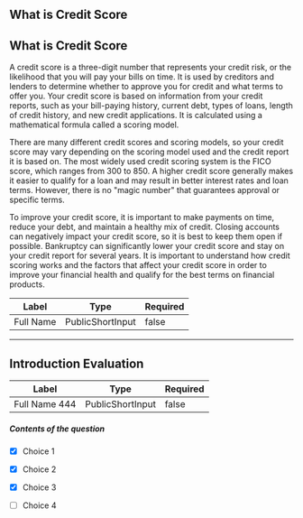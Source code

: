 ## What is Credit Score


## What is Credit Score

A credit score is a three-digit number that represents your credit risk, or the likelihood that you will pay your bills on time. It is used by creditors and lenders to determine whether to approve you for credit and what terms to offer you. Your credit score is based on information from your credit reports, such as your bill-paying history, current debt, types of loans, length of credit history, and new credit applications. It is calculated using a mathematical formula called a scoring model. 

There are many different credit scores and scoring models, so your credit score may vary depending on the scoring model used and the credit report it is based on. The most widely used credit scoring system is the FICO score, which ranges from 300 to 850. A higher credit score generally makes it easier to qualify for a loan and may result in better interest rates and loan terms. However, there is no "magic number" that guarantees approval or specific terms. 

To improve your credit score, it is important to make payments on time, reduce your debt, and maintain a healthy mix of credit. Closing accounts can negatively impact your credit score, so it is best to keep them open if possible. Bankruptcy can significantly lower your credit score and stay on your credit report for several years. It is important to understand how credit scoring works and the factors that affect your credit score in order to improve your financial health and qualify for the best terms on financial products.



| Label | Type | Required |
| ----------- | ----------- | ---- |
| Full Name        | PublicShortInput   |  false    |


    


---
## Introduction Evaluation





| Label | Type | Required |
| ----------- | ----------- | ---- |
| Full Name 444        | PublicShortInput   |  false    |






##### Contents of the question  
     
- [x]  Choice 1
- [x]  Choice 2
- [x]  Choice 3
- [ ]  Choice 4

    

